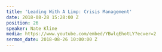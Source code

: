 ```yaml
---
title: 'Leading With A Limp: Crisis Management'
date: 2018-08-28 15:28:00 Z
position: 26
speaker: Nate Kline
media: https://www.youtube.com/embed/YBwlqEhotLY?ecver=2
sermon_date: 2018-08-26 10:00:00 Z
---
```


